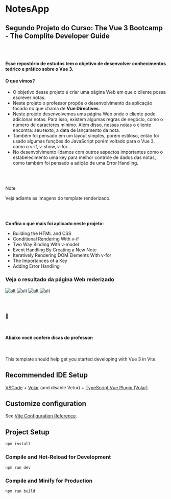 # NotesApp

## Segundo Projeto do Curso: The Vue 3 Bootcamp - The Complite Developer Guide 

<br>
<br>

**Esse repostório de estudos tem o objetivo de desenvolver conhecimentos teórico e prático sobre o Vue 3.**

#### O que vimos?

- O objetivo desse projeto é criar uma página Web em que o cliente possa escrever notas. 
- Neste projeto o professor propõe o desenvolvimento da aplicação focado no que chama de **Vue Directives**. 
- Neste projeto desenvolvemos uma página Web onde o cliente pode adicionar notas. Para isso, existem algumas regras de negócio, como o número de caracteres minimo. Além disso, nessas notas o cliente encontra: seu texto, a data de lançamento da nota.
- Também foi pensado em um layout simples, porém estiloso, então foi usado algumas funções do JavaScript porém voltado para o Vue 3, como o v-if, v-show, v-for...
- No desenvolvimento lidamos com outros aspectos importantes como o estabelecimento uma key para melhor controle de dados das notas, como também foi pensado a adição de uma Error Handling.

<br>
<br>

> [!NOTE]
> Veja adiante as imagens do template renderizado.

<br>
<br>

**Confira o que mais foi aplicado neste projeto:**
- Building the HTML and CSS
- Conditional Rendering With v-if
- Two Way Binding With v-model
- Event Handling By Creating a New Note
- Iteratively Rendering DOM Elements With v-for
- The Importances of a Key
- Adding Error Handling

### Veja o resultado da página Web rederizado

![alt](https://drive.google.com/uc?id=7TcH2UgkiVvoaQBlVPUTu1DKDyj8C) 
![alt](https://drive.google.com/uc?id=1FuOLKQX4N96ezINyBhro0iM4dtLjDsgX) 
![alt](https://drive.google.com/uc?id=1XW4zRTTzGA644Jb80DrrFnaKv4rqMQlt) 
![alt](https://drive.google.com/uc?id=1SKw8pTRtJgKEumVu_70BeMeLG0xB5DPZ)


<br>
<br>

:slightly_smiling_face:

<br>

#### Abaixo você confere dicas do professor:

<br>

This template should help get you started developing with Vue 3 in Vite.

## Recommended IDE Setup

[VSCode](https://code.visualstudio.com/) + [Volar](https://marketplace.visualstudio.com/items?itemName=Vue.volar) (and disable Vetur) + [TypeScript Vue Plugin (Volar)](https://marketplace.visualstudio.com/items?itemName=Vue.vscode-typescript-vue-plugin).

## Customize configuration

See [Vite Configuration Reference](https://vitejs.dev/config/).

## Project Setup

```sh
npm install
```

### Compile and Hot-Reload for Development

```sh
npm run dev
```

### Compile and Minify for Production

```sh
npm run build
```
